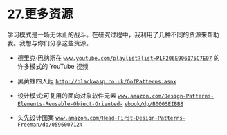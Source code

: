 # 27.更多资源

学习模式是一场无休止的战斗。在研究过程中，我利用了几种不同的资源来帮助我。我想与你们分享这些资源。

*   德里克·巴纳斯在 [`www.youtube.com/playlist?list=PLF206E906175C7E07`](http://www.youtube.com/playlist?list=PLF206E906175C7E07) 的许多模式的 YouTube 视频

*   黑黄蜂四人组 [`http://blackwasp.co.uk/GofPatterns.aspx`](http://blackwasp.co.uk/GofPatterns.aspx)

*   设计模式:可复用的面向对象软件元素 [`www.amazon.com/Design-Patterns-Elements-Reusable-Object-Oriented-`](http://www.amazon.com/Design-Patterns-Elements-Reusable-Object-Oriented-) [`ebook/dp/B000SEIBB8`](http://www.amazon.com/Design-Patterns-Elements-Reusable-Object-Oriented-ebook/dp/B000SEIBB8)

*   头先设计图案 [`www.amazon.com/Head-First-Design-Patterns-Freeman/dp/0596007124`](http://www.amazon.com/Head-First-Design-Patterns-Freeman/dp/0596007124)
